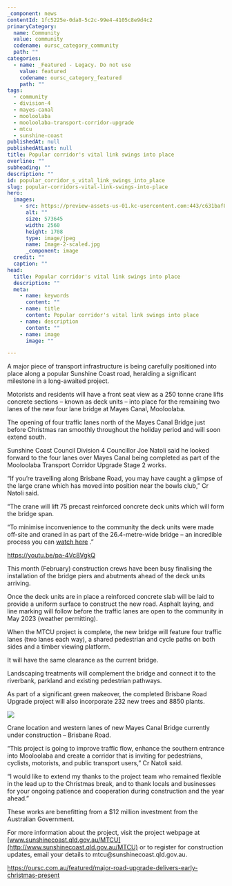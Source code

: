```yaml
---
_component: news
contentId: 1fc5225e-0da8-5c2c-99e4-4105c8e9d4c2
primaryCategory:
  name: Community
  value: community
  codename: oursc_category_community
  path: ""
categories:
  - name: _Featured - Legacy. Do not use
    value: featured
    codename: oursc_category_featured
    path: ""
tags:
  - community
  - division-4
  - mayes-canal
  - mooloolaba
  - mooloolaba-transport-corridor-upgrade
  - mtcu
  - sunshine-coast
publishedAt: null
publishedAtLast: null
title: Popular corridor's vital link swings into place
overline: ""
subheading: ""
description: ""
id: popular_corridor_s_vital_link_swings_into_place
slug: popular-corridors-vital-link-swings-into-place
hero:
  images:
    - src: https://preview-assets-us-01.kc-usercontent.com:443/c631baf8-1b46-001f-580c-d0001b68b4a8/4c8c72d8-84c5-49b6-aa66-6d9a5e724a9c/Image-2-scaled.jpg
      alt: ""
      size: 573645
      width: 2560
      height: 1708
      type: image/jpeg
      name: Image-2-scaled.jpg
      _component: image
  credit: ""
  caption: ""
head:
  title: Popular corridor's vital link swings into place
  description: ""
  meta:
    - name: keywords
      content: ""
    - name: title
      content: Popular corridor's vital link swings into place
    - name: description
      content: ""
    - name: image
      image: ""

---
```

A major piece of transport infrastructure is being carefully positioned into place along a popular Sunshine Coast road, heralding a significant milestone in a long-awaited project.

Motorists and residents will have a front seat view as a 250 tonne crane lifts concrete sections – known as deck units – into place for the remaining two lanes of the new four lane bridge at Mayes Canal, Mooloolaba.

The opening of four traffic lanes north of the Mayes Canal Bridge just before Christmas ran smoothly throughout the holiday period and will soon extend south.

Sunshine Coast Council Division 4 Councillor Joe Natoli said he looked forward to the four lanes over Mayes Canal being completed as part of the Mooloolaba Transport Corridor Upgrade Stage 2 works.

“If you’re travelling along Brisbane Road, you may have caught a glimpse of the large crane which has moved into position near the bowls club,” Cr Natoli said.

“The crane will lift 75 precast reinforced concrete deck units which will form the bridge span.

“To minimise inconvenience to the community the deck units were made off-site and craned in as part of the 26.4-metre-wide bridge – an incredible process you can [watch here](https://youtu.be/pa-4Vc8VgkQ)
.”

<https://youtu.be/pa-4Vc8VgkQ>


This month (February) construction crews have been busy finalising the installation of the bridge piers and abutments ahead of the deck units arriving.

Once the deck units are in place a reinforced concrete slab will be laid to provide a uniform surface to construct the new road. Asphalt laying, and line marking will follow before the traffic lanes are open to the community in May 2023 (weather permitting).

When the MTCU project is complete, the new bridge will feature four traffic lanes (two lanes each way), a shared pedestrian and cycle paths on both sides and a timber viewing platform.

It will have the same clearance as the current bridge.

Landscaping treatments will complement the bridge and connect it to the riverbank, parkland and existing pedestrian pathways.

As part of a significant green makeover, the completed Brisbane Road Upgrade project will also incorporate 232 new trees and 8850 plants.

![](https://preview-assets-us-01.kc-usercontent.com:443/c631baf8-1b46-001f-580c-d0001b68b4a8/aac755ce-523d-460d-9483-82230549d107/Image-1-1-1024x682.jpg)

Crane location and western lanes of new Mayes Canal Bridge currently under construction – Brisbane Road.

“This project is going to improve traffic flow, enhance the southern entrance into Mooloolaba and create a corridor that is inviting for pedestrians, cyclists, motorists, and public transport users,” Cr Natoli said.

“I would like to extend my thanks to the project team who remained flexible in the lead up to the Christmas break, and to thank locals and businesses for your ongoing patience and cooperation during construction and the year ahead.”

These works are benefitting from a $12 million investment from the Australian Government.

For more information about the project, visit the project webpage at [www.sunshinecoast.qld.gov.au/MTCU](http://www.sunshinecoast.qld.gov.au/MTCU)
&#x20;or to register for construction updates, email your details to mtcu\@sunshinecoast.qld.gov.au.

<https://oursc.com.au/featured/major-road-upgrade-delivers-early-christmas-present>
